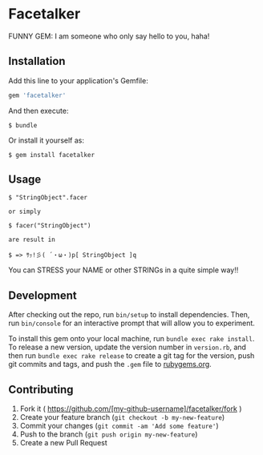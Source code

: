 # Facetalker

FUNNY GEM: I am someone who only say hello to you, haha!

## Installation

Add this line to your application's Gemfile:

```ruby
gem 'facetalker'
```

And then execute:

    $ bundle

Or install it yourself as:

    $ gem install facetalker

## Usage

    $ "StringObject".facer

    or simply

    $ facer("StringObject")

    are result in

    $ => ｻｯ!彡( ´・ω・)p[ StringObject ]q

  You can STRESS your NAME or other STRINGs in a quite simple way!!

## Development

After checking out the repo, run `bin/setup` to install dependencies. Then, run `bin/console` for an interactive prompt that will allow you to experiment.

To install this gem onto your local machine, run `bundle exec rake install`. To release a new version, update the version number in `version.rb`, and then run `bundle exec rake release` to create a git tag for the version, push git commits and tags, and push the `.gem` file to [rubygems.org](https://rubygems.org).

## Contributing

1. Fork it ( https://github.com/[my-github-username]/facetalker/fork )
2. Create your feature branch (`git checkout -b my-new-feature`)
3. Commit your changes (`git commit -am 'Add some feature'`)
4. Push to the branch (`git push origin my-new-feature`)
5. Create a new Pull Request
